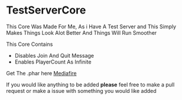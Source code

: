 #  TestServerCore

This Core Was Made For Me, As i Have A Test Server and This
Simply Makes Things Look Alot Better And Things Will Run Smoother

This Core Contains
 - Disables Join And Quit Message
 - Enables PlayerCount As Infinite

Get The .phar here [Mediafire](http://www.mediafire.com/file/u7oij17anrpef88/TestServerCore-master.phar/file)

If you would like anything to be added **please** feel free to make a pull request or make a issue with something you would like added
